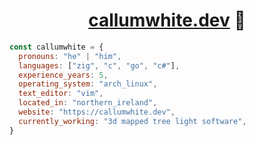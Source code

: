<div align="center">
  
# [callumwhite.dev](https://callumwhite.dev) 🌠

</div>

```js
const callumwhite = {
  pronouns: "he" | "him",
  languages: ["zig", "c", "go", "c#"],
  experience_years: 5,
  operating_system: "arch_linux",
  text_editor: "vim",
  located_in: "northern_ireland",
  website: "https://callumwhite.dev",
  currently_working: "3d mapped tree light software",
}
```
